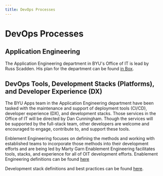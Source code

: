 ```yaml
---
title: DevOps Processes
---
```


# DevOps Processes

## Application Engineering

The Application Engineering department in BYU's Office of IT is lead by Russ Scadden. His plan for the department can be found 
[in Box](https://byu.app.box.com/notes/368316942875?s=58hgrl3ze8fxjffzw8zeenpegntln1bq).

## DevOps Tools, Development Stacks (Platforms), and Developer Experience (DX)

The BYU Apps team in the Application Engineering department have been tasked with the maintenance and support of 
deployment tools (CI/CD), developer experience (DX), and development stacks. Those services in the Office of IT will be directed 
by Dan Cunningham. Though the services will be supported by the full-stack team, other developers are welcome and encouraged to engage,
contribute to, and support these tools.

Enblement Engineering focuses on defining the methods and working with established teams to incorporate those methods into their development efforts and are being led by Marty Garn Enablement Engineering facilitates tools, stacks, and experience for all of OIT development efforts. Enablement Engineering definitions can be found [here](https://byu.box.com/s/blk0pcartf4ex0kvqyj5h119l4z55ffa)

Development stack definitions and best practices can be found [here](https://github.com/byu-oit/app-dev-best-practices).
